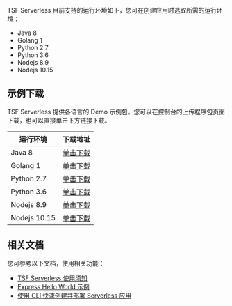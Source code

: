 TSF Serverless 目前支持的运行环境如下，您可在创建应用时选取所需的运行环境：
* Java 8
* Golang 1
* Python 2.7  
* Python 3.6  
* Nodejs 8.9
* Nodejs 10.15

## 示例下载

TSF Serverless 提供各语言的 Demo 示例包。您可以在控制台的上传程序包页面下载，也可以直接单击下方链接下载。


|运行环境|下载地址|
| -------------------------------- |---------------|
| Java 8                | [单击下载](https://gzdemotsfs-1253665819.cos.ap-guangzhou.myqcloud.com/helloworld/Java8-helloworld.zip) |
| Golang 1             |[单击下载](https://gzdemotsfs-1253665819.cos.ap-guangzhou.myqcloud.com/helloworld/Golang1-helloworld.zip)|
| Python 2.7                 |[单击下载](https://gzdemotsfs-1253665819.cos.ap-guangzhou.myqcloud.com/helloworld/Python2.7-helloworld.zip)|
| Python 3.6                   |[单击下载](https://gzdemotsfs-1253665819.cos.ap-guangzhou.myqcloud.com/helloworld/Python3.6-helloworld.zip)|
| Nodejs 8.9        |[单击下载](https://gzdemotsfs-1253665819.cos.ap-guangzhou.myqcloud.com/helloworld/Nodejs8.9-helloworld.zip)|
| Nodejs 10.15                |[单击下载](https://gzdemotsfs-1253665819.cos.ap-guangzhou.myqcloud.com/helloworld/Nodejs10.15-helloworld.zip)|


## 相关文档
您可参考以下文档，使用相关功能：
- [TSF Serverless 使用须知](https://cloud.tencent.com/document/product/649/38960)
- [Express Hello World 示例](https://cloud.tencent.com/document/product/649/38963)
- [使用 CLI 快速创建并部署 Serverless 应用](https://cloud.tencent.com/document/product/649/39890)

